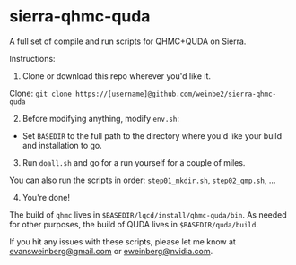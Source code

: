 # sierra-qhmc-quda

A full set of compile and run scripts for QHMC+QUDA on Sierra.

Instructions:

1. Clone or download this repo wherever you'd like it.  

Clone: `git clone https://[username]@github.com/weinbe2/sierra-qhmc-quda`

2. Before modifying anything, modify `env.sh`:
* Set `BASEDIR` to the full path to the directory where you'd like your build and installation to go.

3. Run `doall.sh` and go for a run yourself for a couple of miles.

You can also run the scripts in order: `step01_mkdir.sh`, `step02_qmp.sh`, ...

4. You're done!

The build of `qhmc` lives in `$BASEDIR/lqcd/install/qhmc-quda/bin`. As needed for other purposes, the build of QUDA lives in `$BASEDIR/quda/build`. 

If you hit any issues with these scripts, please let me know at evansweinberg@gmail.com or eweinberg@nvidia.com. 
